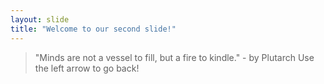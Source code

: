 ```yaml
---
layout: slide
title: "Welcome to our second slide!"
---
```

> "Minds are not a vessel to fill, but a fire to kindle." - by Plutarch
Use the left arrow to go back!
